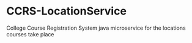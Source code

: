 # CCRS-LocationService
College Course Registration System java microservice for the locations courses take place
